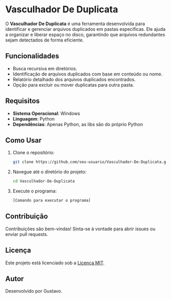 # Vasculhador De Duplicata

O **Vasculhador De Duplicata** é uma ferramenta desenvolvida para identificar e gerenciar arquivos duplicados em pastas específicas. Ele ajuda a organizar e liberar espaço no disco, garantindo que arquivos redundantes sejam detectados de forma eficiente.

## Funcionalidades

- Busca recursiva em diretórios.
- Identificação de arquivos duplicados com base em conteúdo ou nome.
- Relatório detalhado dos arquivos duplicados encontrados.
- Opção para excluir ou mover duplicatas para outra pasta.

## Requisitos

- **Sistema Operacional**: Windows
- **Linguagem**: Python
- **Dependências**: Apenas Python, as libs são do próprio Python

## Como Usar

1. Clone o repositório:
    ```bash
    git clone https://github.com/seu-usuario/Vasculhador-De-Duplicata.git
    ```
2. Navegue até o diretório do projeto:
    ```bash
    cd Vasculhador-De-Duplicata
    ```
3. Execute o programa:
    ```bash
    [Comando para executar o programa]
    ```

## Contribuição

Contribuições são bem-vindas! Sinta-se à vontade para abrir issues ou enviar pull requests.

## Licença

Este projeto está licenciado sob a [Licença MIT](LICENSE).

## Autor

Desenvolvido por Gustavo.